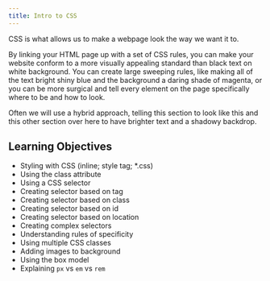 ```yaml
---
title: Intro to CSS
---
```


CSS is what allows us to make a webpage look the way we want it to.

By linking your HTML page up with a set of CSS rules, you can make your website
conform to a more visually appealing standard than black text on white
background. You can create large sweeping rules, like making all of the text
bright shiny blue and the background a daring shade of magenta, or you can be
more surgical and tell every element on the page specifically where to be and
how to look.

Often we will use a hybrid approach, telling this section to look like this and
this other section over here to have brighter text and a shadowy backdrop.

## Learning Objectives

- Styling with CSS (inline; style tag; \*.css)
- Using the class attribute
- Using a CSS selector
- Creating selector based on tag
- Creating selector based on class
- Creating selector based on id
- Creating selector based on location
- Creating complex selectors
- Understanding rules of specificity
- Using multiple CSS classes
- Adding images to background
- Using the box model
- Explaining `px` vs `em` vs `rem`
